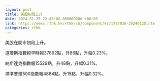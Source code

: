 ```yaml
---
layout: post
title: 美股初段上升
date: 2024-01-25 22:48:06.000000000 +08:00
link: https://news.rthk.hk/rthk/ch/component/k2/1737818-20240125.htm
categories: rthk
---
```


美股在開市初段上升。

道瓊斯指數較早時報37892點，升86點，升幅0.23%。

納斯達克指數報15529點，升48點，升幅0.31%。

標準普爾500指數報4884點，升15點，升幅0.32%。
